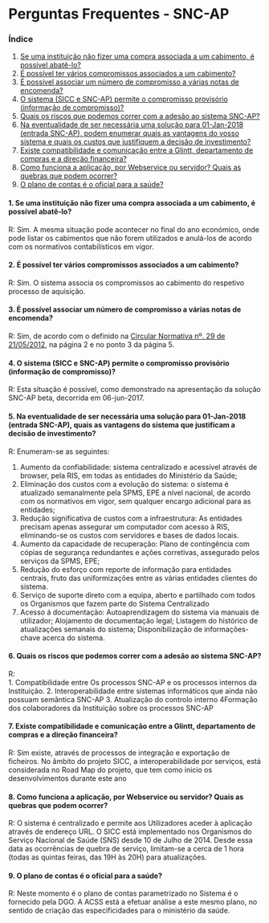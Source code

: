 # Perguntas Frequentes - SNC-AP

### Índice

1. [Se uma instituição não fizer uma compra associada a um cabimento, é possível abatê-lo?](#1-se-uma-instituio-no-fizer-uma-compra-associada-a-um-cabimento-possvel-abat-lo)
2. [É possível ter vários compromissos associados a um cabimento?](#2-possvel-ter-vrios-compromissos-associados-a-um-cabimento)
3. [É possível associar um número de compromisso a várias notas de encomenda?](#3-possvel-associar-um-nmero-de-compromisso-a-vrias-notas-de-encomenda)
4. [O sistema (SICC e SNC-AP) permite o compromisso provisório (informação de compromisso)?](#4-o-sistema-sicc-e-snc-ap-permite-o-compromisso-provisrio-informao-de-compromisso)
6. [Quais os riscos que podemos correr com a adesão ao sistema SNC-AP?](#6-quais-os-riscos-que-podemos-correr-com-a-adeso-ao-sistema-snc-ap)
5. [Na eventualidade de ser necessária uma solução para 01-Jan-2018 (entrada SNC-AP), podem enumerar quais as vantagens do vosso sistema e quais os custos que justifiquem a decisão de investimento?](#5-na-eventualidade-de-ser-necessria-uma-soluo-para-01-jan-2018-entrada-snc-ap-podem-enumerar-quais-as-vantagens-do-vosso-sistema-e-quais-os-custos-que-justifiquem-a-deciso-de-investimento)
7. [Existe compatibilidade e comunicação entre a Glintt, departamento de compras e a direção financeira?](#7-existe-compatibilidade-e-comunicao-entre-a-glintt-departamento-de-compras-e-a-direo-financeira)
8. [Como funciona a aplicação, por Webservice ou servidor? Quais as quebras que podem ocorrer?](#8-como-funciona-a-aplicao-por-webservice-ou-servidor-quais-as-quebras-que-podem-ocorrer)
9. [O plano de contas é o oficial para a saúde?](#9-o-plano-de-contas-o-oficial-para-a-sade)

<!-- /TOC -->

#### 1. Se uma instituição não fizer uma compra associada a um cabimento, é possível abatê-lo?
R: Sim. A mesma situação pode acontecer no final do ano económico, onde pode listar os cabimentos que não forem utilizados e anulá-los de acordo com os normativos contabilísticos em vigor.

#### 2. É possível ter vários compromissos associados a um cabimento?
R: Sim. O sistema associa os compromissos ao cabimento do respetivo processo de aquisição.

#### 3. É possível associar um número de compromisso a várias notas de encomenda?
R: Sim, de acordo com o definido na [Circular Normativa nº. 29 de 21/05/2012][79669214], na página 2 e no ponto 3 da página 5.

  [79669214]: http://www2.acss.min-saude.pt/Portals/0/Circular%20Normativa%20N29%202012.pdf "Circular Normativa nº. 29 de 21/05/2012"

#### 4. O sistema (SICC e SNC-AP) permite o compromisso provisório (informação de compromisso)?
R: Esta situação é possível, como demonstrado na apresentação da solução SNC-AP beta, decorrida em 06-jun-2017.

#### 5. Na eventualidade de ser necessária uma solução para 01-Jan-2018 (entrada SNC-AP), quais as vantagens do sistema que justificam a decisão de investimento?
R: Enumeram-se as seguintes:
1. Aumento da confiabilidade: sistema centralizado e acessível através de browser, pela RIS, em todas as entidades do Ministério da Saúde;
2. Eliminação dos custos com a evolução do sistema: o sistema é atualizado semanalmente pela SPMS, EPE a nível nacional, de acordo com os normativos em vigor, sem qualquer encargo adicional para as entidades;
3. Redução significativa de custos com a infraestrutura: As entidades precisam apenas assegurar um computador com acesso à RIS, eliminando-se os custos com servidores e bases de dados locais.
4. Aumento da capacidade de recuperação: Plano de contingência com cópias de segurança redundantes e ações corretivas, assegurado pelos serviços da SPMS, EPE;
5. Redução do esforço com reporte de informação para entidades centrais, fruto das uniformizações entre as várias entidades clientes do sistema.
6. Serviço de suporte direto com a equipa, aberto e partilhado com todos os Organismos que fazem parte do Sistema Centralizado
7. Acesso á documentação: Autoaprendizagem do sistema via manuais de utilizador; Alojamento de documentação legal; Listagem do histórico de atualizações semanais do sistema; Disponibilização de informações-chave acerca do sistema.



#### 6. Quais os riscos que podemos correr com a adesão ao sistema SNC-AP?
R: 	
	1. Compatibilidade entre Os processos SNC-AP e os processos internos da Instituição.
	2. Interoperabilidade entre sistemas informáticos que ainda não possuam semântica SNC-AP
	3. Atualização do controlo interno
	4Formação dos colaboradores da Instituição sobre os processos SNC-AP

#### 7. Existe compatibilidade e comunicação entre a Glintt, departamento de compras e a direção financeira?
R: Sim existe, através de processos de integração e exportação de ficheiros. No âmbito do projeto SICC, a interoperabilidade por serviços, está considerada no Road Map do projeto, que tem como inicio os desenvolvimentos durante este ano

#### 8. Como funciona a aplicação, por Webservice ou servidor? Quais as quebras que podem ocorrer?
R: O sistema é centralizado e permite aos Utilizadores aceder à aplicação através de endereço URL. O SICC está implementado nos Organismos do Serviço Nacional de Saúde (SNS) desde 10 de Julho de 2014. Desde essa data as ocorrências de quebra de serviço, limitam-se a cerca de 1 hora (todas as quintas feiras, das 19H às 20H) para atualizações.

#### 9. O plano de contas é o oficial para a saúde?
R: Neste momento é o plano de contas parametrizado no Sistema é o fornecido pela DGO. A ACSS está a efetuar análise a este mesmo plano, no sentido de criação das especificidades para o ministério da saúde.
